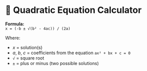 # 🧮 Quadratic Equation Calculator

**Formula:**  
`x = (-b ± √(b² - 4ac)) / (2a)`

Where:  
- *x* = solution(s)  
- *a*, *b*, *c* = coefficients from the equation `ax² + bx + c = 0`  
- `√` = square root  
- `±` = plus or minus (two possible solutions)
